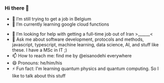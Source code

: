 ### Hi there 👋

<!--
**easa/easa** is a ✨ _special_ ✨ repository because its `README.md` (this file) appears on your GitHub profile.
Here are some ideas to get you started:
-->
- 🔭 I’m still trying to get a job in Belgium
- 🌱 I’m currently learning google cloud functions
<!-- - 👯 I’m looking to collaborate on applications with computational difficulties -->
- 🤔 I’m looking for help with getting a full-time job out of Iran >______<
- 💬 Ask me about software development, protocols and methods, javascript, typescript, machine learning, data science, AI, and stuff like these. I have a MSc in IT ;)
- 📫 How to reach me: find me by @eisanodehi everywhere
- 😄 Pronouns: he/him/his
- ⚡️ Fun fact: I'm learning quantum physics and quantum computing. So I like to talk about this stuff
